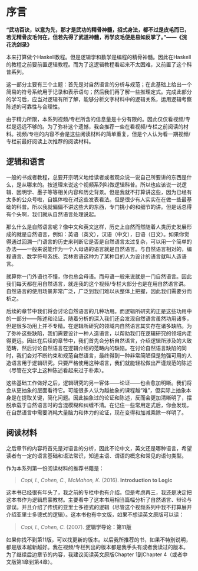 # 序言

**“武功百诀，以意为先，那才是武功的精骨神髓，招式身法，都不过是皮毛而已，若无精骨皮毛何在，但若先得了武道神髓，再学皮毛便是易如反掌了。”——《浣花洗剑录》**

本来打算做个Haskell教程。但是逻辑学和数学是编程的精骨神髓。因此在Haskell的教程之前要前置逻辑教程。而为了这逻辑教程看起来不太困难，又前置了这个科普系列。

这一部分主要有三个主题：首先是对自然语言的分析与规范；在此基础上给出一个简易的符号系统用于记录和表示语句；然后我们再了解一些推理定式。完成此部分的学习后，应当对逻辑有所了解，能够分析文字材料中的逻辑关系，运用逻辑考察陈述的可靠性与合理性。

由于精力所限，本系列视频/专栏所含的信息量是十分有限的。因此仅仅看视频/专栏是远远不够的。为了弥补这个遗憾，我会推荐一些在看视频/专栏之前阅读的材料。视频/专栏的内容不会是这些阅读材料的简单重复，但是个人认为看一期视频/专栏前最好阅读上次推荐的阅读材料。

## 逻辑和语言

一般的书或者教程，总要开宗明义地给读者或者观众说一说自己所要讲的东西是什么，是从哪来的。按道理来说这个视频系列叫做逻辑科普。所以也应该说一说逻辑、因明学、墨子等等相关内容和历史背景。但是我就不打算讲这些，因为已经有太多的公众号啦，自媒体啦在对这些发表看法。但是很少有人实实在在做一些最基础的科普。所以我就偏偏不讲这些大的东西，专门挑小的和细节的讲。但是话总得有个头啊，我们就从自然语言处理说起。

那么什么是自然语言呢？像中文和英文这样，历史上自然而然随着人类历史发展形成的就是自然语言，例如：英语（英文），汉语（中文），日语（日文）。如果你觉得通过回溯一门语言的历史来判断它是否是自然语言太过复杂，可以用一个简单的办法——一般来说能作为一个人母语的语言就是自然语言。与自然语言相对的，编程语言、数学符号系统、克林贡语这种为了某种目的人为设计的语言就叫人造语言。

就算你一门外语也不懂，你也总会母语。而母语一般来说就是一门自然语言。因此我们每天都在用自然语言，就连我的这个视频/专栏大部分也是在用自然语言讲。自然语言的使用场景非常广泛，广泛到我们难以从整体上把握，因此我们需要分而析之。

后续的章节中我们将会讨论自然语言的几种功用。而逻辑所研究的正是这些功用中的一部分——陈述和论证。随着分析的深入我们还会发现自然语言虽然功用诸多，但是很多功用上并不专精。在逻辑所研究的领域内自然语言其实存在诸多缺陷。为了弥补这些缺陷，我们需要设计一种人造语言，以帮助我们在逻辑研究的领域内走得更远。因此在后续的章节中，我们首先会分析自然语言，介绍逻辑所涉及的大致范畴，然后讨论自然语言在逻辑介绍的范畴内的缺陷。在讨论自然语言缺陷的同时，我们会对不断约束和规范自然语言，最终得到一种非常简陋但是勉强可用的人造语言用于逻辑研究。只要严格使用这种语言，我们就能轻松做出严谨规范的陈述（尽管在文学上这种陈述看起来过于朴素）。

这些基础工作做好之后，逻辑研究的另一客体——论证——也会愈加明晰。我们将会从更抽象的层面看待它。可能很多人认为越抽象的课程越“难”，但实际上抽象本身是在提取关键，简化问题。因此抽象过的论证和陈述，反而会更加清晰明了，摆脱承载于自然语言时的含混模糊和纠缠不清。在记住一些常用定式后，你会发现，在自然语言中需要消耗大量脑力和体力的论证，现在变得和加减乘除一样明了。

## 阅读材料

之后章节的内容将首先是对语言的分析，因此不论中文，英文还是哪种语言，希望读者有一定的语言基础和语法常识，知道主语、谓语的概念和常见的语句类型。

作为本系列第一份阅读材料的推荐书籍是：

> *Copi, I., Cohen, C., McMahon, K.* (2016). **Introduction to Logic**

这本书已经很有年头了，我之前的专栏中也有介绍。但是考虑再三，我还是决定把这本书作为逻辑启蒙教材。主要看中了这本书用相当篇幅分析了自然语言、辩论与谬误。并且介绍了传统的亚里士多德式的逻辑（尽管这个视频系列中我不打算展开介绍亚里士多德式的逻辑）。这本书也有中文版，如果不想读英文原版可以读：

> *Copi, I., Cohen, C.* (2007). **逻辑学导论：第11版**

如果你找不到第11版，可以找更新的版本。以后我所推荐的书，如果不特别说明，都是版本越新越好。我在视频/专栏列出的版本都是我手头有或者我读过的版本。为了继续后边章节的内容，我建议阅读英文原版Chapter 1到Chapter 4（或者中文版第1章到第4章）。

